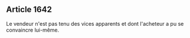 Article 1642
----
Le vendeur n'est pas tenu des vices apparents et dont l'acheteur a pu se
convaincre lui-même.
